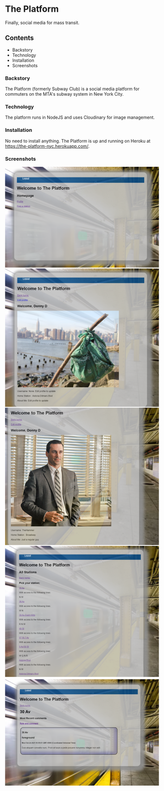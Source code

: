 # The Platform

Finally, social media for mass transit.

## Contents

* Backstory
* Technology
* Installation
* Screenshots

### Backstory

The Platform (formerly Subway Club) is a social media platform for commuters on the MTA's subway system in New York City.

### Technology

The platform runs in NodeJS and uses Cloudinary for image management. 

### Installation

No need to install anything. The Platform is up and running on Heroku at https://the-platform-nyc.herokuapp.com/.

### Screenshots
![landing page](./1.png)
![new_user_profile](2.png)
![edited_profile](3.png)
![station_index](4.png)
![station_showe](5.png)
